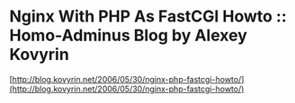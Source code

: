<!--
id: 875551
link: http://tumblr.atmos.org/post/875551/nginx-with-php-as-fastcgi-howto-homo-adminus-blog-by
slug: nginx-with-php-as-fastcgi-howto-homo-adminus-blog-by
date: Fri Apr 13 2007 13:51:30 GMT-0700 (PDT)
publish: 2007-04-013
tags: 
title: Nginx With PHP As FastCGI Howto :: Homo-Adminus Blog by Alexey Kovyrin
-->


Nginx With PHP As FastCGI Howto :: Homo-Adminus Blog by Alexey Kovyrin
======================================================================

[http://blog.kovyrin.net/2006/05/30/nginx-php-fastcgi-howto/](http://blog.kovyrin.net/2006/05/30/nginx-php-fastcgi-howto/)

